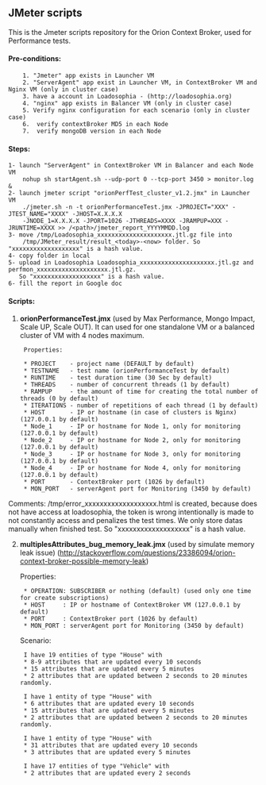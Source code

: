 ## JMeter scripts

This is the Jmeter scripts repository for the Orion Context Broker, used for Performance tests.

#### Pre-conditions:

	
	
		1. "Jmeter" app exists in Launcher VM 
		2. "ServerAgent" app exist in Launcher VM, in ContextBroker VM and Nginx VM (only in cluster case) 
		3. have a account in Loadosophia - (http://loadosophia.org)
		4. "nginx" app exists in Balancer VM (only in cluster case)
		5. Verify nginx configuration for each scenario (only in cluster case)
		6.  verify contextBroker MD5 in each Node
		7.  verify mongoDB version in each Node	
	
#### Steps:



	1- launch "ServerAgent" in ContextBroker VM in Balancer and each Node VM 
		nohup sh startAgent.sh --udp-port 0 --tcp-port 3450 > monitor.log &
	2- launch jmeter script "orionPerfTest_cluster_v1.2.jmx" in Launcher VM 
		./jmeter.sh -n -t orionPerformanceTest.jmx -JPROJECT="XXX" -JTEST_NAME="XXXX" -JHOST=X.X.X.X 
		-JNODE_1=X.X.X.X -JPORT=1026 -JTHREADS=XXXX -JRAMPUP=XXX -JRUNTIME=XXXX >> /<path>/jmeter_report_YYYYMMDD.log
	3- move /tmp/Loadosophia_xxxxxxxxxxxxxxxxxxxxx.jtl.gz file into 
	   	/tmp/JMeter_result/result_<today>-<now> folder. So "xxxxxxxxxxxxxxxxxxx" is a hash value.
	4- copy folder in local
	5- upload in Loadosophia Loadosophia_xxxxxxxxxxxxxxxxxxxxx.jtl.gz and perfmon_xxxxxxxxxxxxxxxxxxxx.jtl.gz. 
	   So "xxxxxxxxxxxxxxxxxxx" is a hash value.
	6- fill the report in Google doc
		

#### Scripts:
1. **orionPerformanceTest.jmx**   (used by Max Performance, Mongo Impact, Scale UP, Scale OUT). It can used for one standalone VM or a balanced cluster of VM with 4 nodes maximum.
	 
        Properties:

		* PROJECT    - project name (DEFAULT by default)
		* TESTNAME   - test name (orionPerformanceTest by default)
		* RUNTIME    - test duration time (30 Sec by default)
		* THREADS    - number of concurrent threads (1 by default)
		* RAMPUP     - the amount of time for creating the total number of threads (0 by default)
		* ITERATIONS - number of repetitions of each thread (1 by default)
		* HOST       - IP or hostname (in case of clusters is Nginx)  (127.0.0.1 by default)
		* Node_1     - IP or hostname for Node 1, only for monitoring (127.0.0.1 by default)
		* Node_2     - IP or hostname for Node 2, only for monitoring (127.0.0.1 by default)		
		* Node_3     - IP or hostname for Node 3, only for monitoring (127.0.0.1 by default)		
		* Node_4     - IP or hostname for Node 4, only for monitoring (127.0.0.1 by default)
		* PORT       - ContextBroker port (1026 by default)
		* MON_PORT   - serverAgent port for Monitoring (3450 by default)
		
 Comments:
    /tmp/error_xxxxxxxxxxxxxxxxxxx.html is created, because does not have access at loadosophia, the token is wrong intentionally 
is made to not constantly access and penalizes the test times. We only store datas manually when finished test. So "xxxxxxxxxxxxxxxxxxx" is a hash value.
	
2. **multiplesAttributes_bug_memory_leak.jmx** (used by simulate memory leak issue) (http://stackoverflow.com/questions/23386094/orion-context-broker-possible-memory-leak)

	Properties:
	
		* OPERATION: SUBSCRIBER or nothing (default) (used only one time for create subscriptions)
		* HOST     : IP or hostname of ContextBroker VM (127.0.0.1 by default)
		* PORT     : ContextBroker port (1026 by default)
		* MON_PORT : serverAgent port for Monitoring (3450 by default)
	
	Scenario:

		I have 19 entities of type "House" with 
		* 8-9 attributes that are updated every 10 seconds
		* 15 attributes that are updated every 5 minutes
		* 2 attributes that are updated between 2 seconds to 20 minutes randomly.

		I have 1 entity of type "House" with 
		* 6 attributes that are updated every 10 seconds
		* 15 attributes that are updated every 5 minutes
		* 2 attributes that are updated between 2 seconds to 20 minutes randomly. 

		I have 1 entity of type "House" with 
		* 31 attributes that are updated every 10 seconds
		* 3 attributes that are updated every 5 minutes

		I have 17 entities of type "Vehicle" with  
		* 2 attributes that are updated every 2 seconds 
